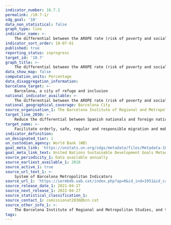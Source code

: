 ```yaml
---
indicator_number: 10.7.1
permalink: /10-7-1/
sdg_goal: '10'
data_non_statistical: false
graph_type: line
indicator_name: >-
    The differential between the AROPE rate (risk of poverty and social exclusion) for foreign nationals compared to Spanish nationals
indicator_sort_order: 10-07-01
published: true
reporting_status: inprogress
target_id: '10.7'
graph_title: >-
    The differential between the AROPE rate (risk of poverty and social exclusion) for foreign nationals compared to Spanish nationals
data_show_map: false
computation_units: Percentage
data_disaggregation_information: 
barcelona_target: >-
    Barcelona, a city of refuge and inclusion
national_indicator_available: >-
    The differential between the AROPE rate (risk of poverty and social exclusion) for foreign nationals compared to Spanish nationals
national_geographical_coverage: Barcelona City
source_organisation_1: The Barcelona Institute of Regional and Metropolitan Studies, and the Statistics Institute of Catalonia 
target_line_2030: >-
    Reduce the differential between Spanish nationals and foreign nationals at the risk of poverty and social exclusion. Target value 2030: To be determined 
target_name: >-
    Facilitate orderly, safe, regular and responsible migration and mobility, including through the implementation of planned and well-managed migration policies
indicator_definition:
un_designated_tier: 1
un_custodian_agency: World Bank (WB)
goal_meta_link: 'https://unstats.un.org/sdgs/metadata/files/Metadata-10-07-01.pdf'
goal_meta_link_text: United Nations Sustainable Development Goals Metadata (pdf 894kB)
source_periodicity_1: Data available annually
source_earliest_available_1: 2016
source_active_1: true
source_url_text_1: >-
    System of Barcelona Metropolitan Indicators
source_url_1: 'https://iermbdb.uab.cat/index.php?ap=0&id_ind=1951&id_cat=424'
source_release_date_1: 2021-04-27
source_next_release_1: 2022-04-27
source_statistical_classification_1: 
source_contact_1: comissionat2030@bcn.cat
source_other_info_1: >-
    The Barcelona Institute of Regional and Metropolitan Studies, and the Statistics Institute of Catalonia  
tags:
---
```

